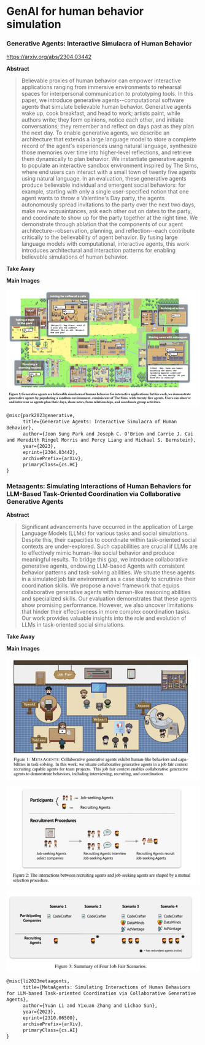 # GenAI for human behavior simulation



### Generative Agents: Interactive Simulacra of Human Behavior

https://arxiv.org/abs/2304.03442

**Abstract**

> Believable proxies of human behavior can empower interactive applications ranging from immersive environments to rehearsal spaces for interpersonal communication to prototyping tools. In this paper, we introduce generative agents--computational software agents that simulate believable human behavior. Generative agents wake up, cook breakfast, and head to work; artists paint, while authors write; they form opinions, notice each other, and initiate conversations; they remember and reflect on days past as they plan the next day. To enable generative agents, we describe an architecture that extends a large language model to store a complete record of the agent's experiences using natural language, synthesize those memories over time into higher-level reflections, and retrieve them dynamically to plan behavior. We instantiate generative agents to populate an interactive sandbox environment inspired by The Sims, where end users can interact with a small town of twenty five agents using natural language. In an evaluation, these generative agents produce believable individual and emergent social behaviors: for example, starting with only a single user-specified notion that one agent wants to throw a Valentine's Day party, the agents autonomously spread invitations to the party over the next two days, make new acquaintances, ask each other out on dates to the party, and coordinate to show up for the party together at the right time. We demonstrate through ablation that the components of our agent architecture--observation, planning, and reflection--each contribute critically to the believability of agent behavior. By fusing large language models with computational, interactive agents, this work introduces architectural and interaction patterns for enabling believable simulations of human behavior.

**Take Away**

>

**Main Images**

**![park2023generative](.\img\park2023generative.JPG)**

```
@misc{park2023generative,
      title={Generative Agents: Interactive Simulacra of Human Behavior}, 
      author={Joon Sung Park and Joseph C. O'Brien and Carrie J. Cai and Meredith Ringel Morris and Percy Liang and Michael S. Bernstein},
      year={2023},
      eprint={2304.03442},
      archivePrefix={arXiv},
      primaryClass={cs.HC}
}
```



### Metaagents: Simulating Interactions of Human Behaviors for LLM-Based Task-Oriented Coordination via Collaborative Generative Agents

**Abstract**

> Significant advancements have occurred in the application of Large Language Models (LLMs) for various tasks and social simulations. Despite this, their capacities to coordinate within task-oriented social contexts are under-explored. Such capabilities are crucial if LLMs are to effectively mimic human-like social behavior and produce meaningful results. To bridge this gap, we introduce collaborative generative agents, endowing LLM-based Agents with consistent behavior patterns and task-solving abilities. We situate these agents in a simulated job fair environment as a case study to scrutinize their coordination skills. We propose a novel framework that equips collaborative generative agents with human-like reasoning abilities and specialized skills. Our evaluation demonstrates that these agents show promising performance. However, we also uncover limitations that hinder their effectiveness in more complex coordination tasks. Our work provides valuable insights into the role and evolution of LLMs in task-oriented social simulations.

**Take Away**

>

**Main Images**

![li2023metaagents-1](.\img\li2023metaagents-1.JPG)

![li2023metaagents-2](.\img\li2023metaagents-2.JPG)

![li2023metaagents-3](.\img\li2023metaagents-3.JPG)


```
@misc{li2023metaagents,
      title={MetaAgents: Simulating Interactions of Human Behaviors for LLM-based Task-oriented Coordination via Collaborative Generative Agents}, 
      author={Yuan Li and Yixuan Zhang and Lichao Sun},
      year={2023},
      eprint={2310.06500},
      archivePrefix={arXiv},
      primaryClass={cs.AI}
}
```

